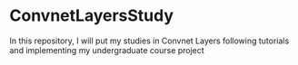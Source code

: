 # ConvnetLayersStudy
In this repository, I will put my studies in Convnet Layers following tutorials and implementing my undergraduate course project
